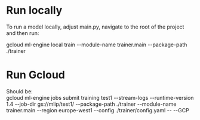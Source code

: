 # Run locally
To run a model locally, adjust main.py, navigate to the root of the project and then run:

gcloud ml-engine local train --module-name trainer.main --package-path ./trainer

# Run Gcloud
Should be: \
gcloud ml-engine jobs submit training test1 --stream-logs --runtime-version 1.4 --job-dir gs://mlip/test1/ --package-path ./trainer --module-name trainer.main --region europe-west1 --config ./trainer/config.yaml -- --GCP